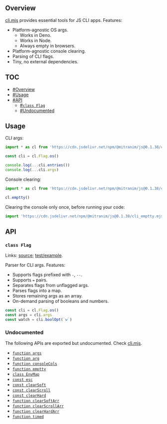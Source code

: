## Overview

[cli.mjs](../cli.mjs) provides essential tools for JS CLI apps. Features:

  * Platform-agnostic OS args.
    * Works in Deno.
    * Works in Node.
    * Always empty in browsers.
  * Platform-agnostic console clearing.
  * Parsing of CLI flags.
  * Tiny, no external dependencies.

## TOC

* [#Overview](#overview)
* [#Usage](#usage)
* [#API](#api)
  * [#`class Flag`](#class-flag)
  * [#Undocumented](#undocumented)

## Usage

CLI args:

```js
import * as cl from 'https://cdn.jsdelivr.net/npm/@mitranim/js@0.1.38/cli.mjs'

const cli = cl.Flag.os()

console.log(...cli.entries())
console.log(...cli.args)
```

Console clearing:

```js
import * as cl from 'https://cdn.jsdelivr.net/npm/@mitranim/js@0.1.38/cli.mjs'

cl.emptty()
```

Clearing the console only once, before running your code:

```js
import 'https://cdn.jsdelivr.net/npm/@mitranim/js@0.1.38/cli_emptty.mjs'
```

## API

### `class Flag`

Links: [source](../cli.mjs#L74); [test/example](../test/cli_test.mjs#L8).

Parser for CLI args. Features:

  * Supports flags prefixed with `-`, `--`.
  * Supports `=` pairs.
  * Separates flags from unflagged args.
  * Parses flags into a map.
  * Stores remaining args as an array.
  * On-demand parsing of booleans and numbers.

```js
const cli = cl.Flag.os()
const args = cli.args
const watch = cli.boolOpt(`w`)
```

### Undocumented

The following APIs are exported but undocumented. Check [cli.mjs](../cli.mjs).

  * [`function args`](../cli.mjs#L6)
  * [`function arg`](../cli.mjs#L11)
  * [`function consoleCols`](../cli.mjs#L13)
  * [`function emptty`](../cli.mjs#L33)
  * [`class EnvMap`](../cli.mjs#L141)
  * [`const esc`](../cli.mjs#L174)
  * [`const clearSoft`](../cli.mjs#L175)
  * [`const clearScroll`](../cli.mjs#L176)
  * [`const clearHard`](../cli.mjs#L177)
  * [`function clearSoftArr`](../cli.mjs#L184)
  * [`function clearScrollArr`](../cli.mjs#L185)
  * [`function clearHardArr`](../cli.mjs#L186)
  * [`function timed`](../cli.mjs#L188)

